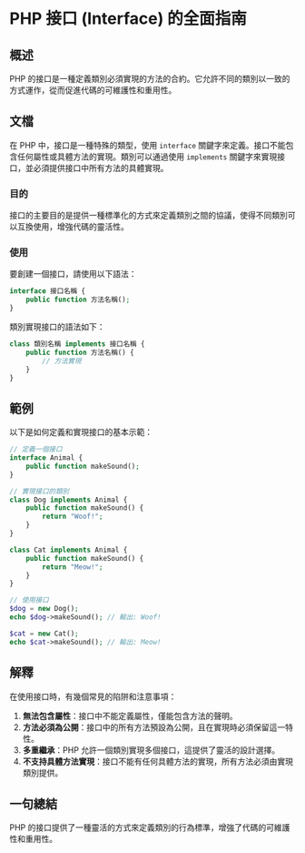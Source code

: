 <!--
Meta Description: # PHP 接口 (Interface) 的全面指南 ## 概述 PHP 的接口是一種定義類別必須實現的方法的合約。它允許不同的類別以一致的方式運作，從而促進代碼的可維護性和重用性。 ## 文檔 在 PHP 中，接口是一種特殊的類型，使用 `interface` 關鍵字來定義。接口不能包含任何屬性或...
Meta Keywords: php, public, function, makesound, interface
-->

# PHP 接口 (Interface) 的全面指南

## 概述
PHP 的接口是一種定義類別必須實現的方法的合約。它允許不同的類別以一致的方式運作，從而促進代碼的可維護性和重用性。

## 文檔
在 PHP 中，接口是一種特殊的類型，使用 `interface` 關鍵字來定義。接口不能包含任何屬性或具體方法的實現。類別可以通過使用 `implements` 關鍵字來實現接口，並必須提供接口中所有方法的具體實現。

### 目的
接口的主要目的是提供一種標準化的方式來定義類別之間的協議，使得不同類別可以互換使用，增強代碼的靈活性。

### 使用
要創建一個接口，請使用以下語法：
```php
interface 接口名稱 {
    public function 方法名稱();
}
```
類別實現接口的語法如下：
```php
class 類別名稱 implements 接口名稱 {
    public function 方法名稱() {
        // 方法實現
    }
}
```

## 範例
以下是如何定義和實現接口的基本示範：

```php
// 定義一個接口
interface Animal {
    public function makeSound();
}

// 實現接口的類別
class Dog implements Animal {
    public function makeSound() {
        return "Woof!";
    }
}

class Cat implements Animal {
    public function makeSound() {
        return "Meow!";
    }
}

// 使用接口
$dog = new Dog();
echo $dog->makeSound(); // 輸出: Woof!

$cat = new Cat();
echo $cat->makeSound(); // 輸出: Meow!
```

## 解釋
在使用接口時，有幾個常見的陷阱和注意事項：

1. **無法包含屬性**：接口中不能定義屬性，僅能包含方法的聲明。
2. **方法必須為公開**：接口中的所有方法預設為公開，且在實現時必須保留這一特性。
3. **多重繼承**：PHP 允許一個類別實現多個接口，這提供了靈活的設計選擇。
4. **不支持具體方法實現**：接口不能有任何具體方法的實現，所有方法必須由實現類別提供。

## 一句總結
PHP 的接口提供了一種靈活的方式來定義類別的行為標準，增強了代碼的可維護性和重用性。